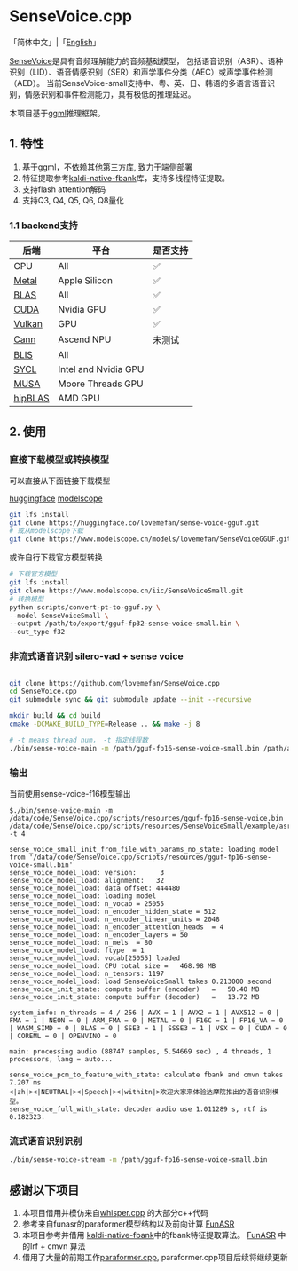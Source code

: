 # SenseVoice.cpp

「简体中文」|「[English](./README-EN.md)」

[SenseVoice](https://github.com/FunAudioLLM/SenseVoice)是具有音频理解能力的音频基础模型， 
包括语音识别（ASR）、语种识别（LID）、语音情感识别（SER）和声学事件分类（AEC）或声学事件检测（AED）。
当前SenseVoice-small支持中、粤、英、日、韩语的多语言语音识别，情感识别和事件检测能力，具有极低的推理延迟。

本项目基于[ggml](https://github.com/ggerganov/ggml)推理框架。

## 1. 特性

1. 基于ggml，不依赖其他第三方库, 致力于端侧部署
2. 特征提取参考[kaldi-native-fbank](https://github.com/csukuangfj/kaldi-native-fbank)库，支持多线程特征提取。
3. 支持flash attention解码
4. 支持Q3, Q4, Q5, Q6, Q8量化

### 1.1 backend支持

| 后端                                   | 平台                   | 是否支持 |
|--------------------------------------|----------------------|------|
| CPU                                  | All                  | ✅    |
| [Metal](./docs/build.md#metal-build) | Apple Silicon        | ✅    |   
| [BLAS](./docs/build.md#blas-build)   | All                  | ✅    |
| [CUDA](./docs/build.md#cuda)         | Nvidia GPU           | ✅    |
| [Vulkan](./docs/build.md#vulkan)     | GPU                  | ✅    |
| [Cann](./docs/build.md#cann)         | Ascend NPU           | 未测试  |
| [BLIS](./docs/backend/BLIS.md)       | All                  |      |
| [SYCL](./docs/backend/SYCL.md)       | Intel and Nvidia GPU |      |
| [MUSA](./docs/build.md#musa)         | Moore Threads GPU    |      |
| [hipBLAS](./docs/build.md#hipblas)   | AMD GPU              |      |


## 2. 使用

### 直接下载模型或转换模型
可以直接从下面链接下载模型

[huggingface](https://huggingface.co/lovemefan/sense-voice-gguf)
[modelscope](https://www.modelscope.cn/models/lovemefan/SenseVoiceGGUF)

```bash
git lfs install
git clone https://huggingface.co/lovemefan/sense-voice-gguf.git
# 或从modelscope下载
git clone https://www.modelscope.cn/models/lovemefan/SenseVoiceGGUF.git
```

或许自行下载官方模型转换
```bash
# 下载官方模型
git lfs install
git clone https://www.modelscope.cn/iic/SenseVoiceSmall.git
# 转换模型
python scripts/convert-pt-to-gguf.py \
--model SenseVoiceSmall \
--output /path/to/export/gguf-fp32-sense-voice-small.bin \
--out_type f32
```

### 非流式语音识别 silero-vad + sense voice
```bash

git clone https://github.com/lovemefan/SenseVoice.cpp
cd SenseVoice.cpp
git submodule sync && git submodule update --init --recursive

mkdir build && cd build
cmake -DCMAKE_BUILD_TYPE=Release .. && make -j 8

# -t means thread num， -t 指定线程数
./bin/sense-voice-main -m /path/gguf-fp16-sense-voice-small.bin /path/asr_example_zh.wav  -t 4 -ng
```

### 输出

当前使用sense-voice-f16模型输出

```
$./bin/sense-voice-main -m /data/code/SenseVoice.cpp/scripts/resources/gguf-fp16-sense-voice.bin /data/code/SenseVoice.cpp/scripts/resources/SenseVoiceSmall/example/asr_example_zh.wav  -t 4

sense_voice_small_init_from_file_with_params_no_state: loading model from '/data/code/SenseVoice.cpp/scripts/resources/gguf-fp16-sense-voice-small.bin'     
sense_voice_model_load: version:      3                                                                                                                     
sense_voice_model_load: alignment:   32 
sense_voice_model_load: data offset: 444480                                                                                                     
sense_voice_model_load: loading model                                                                                                                       
sense_voice_model_load: n_vocab = 25055                                                                                                                     
sense_voice_model_load: n_encoder_hidden_state = 512                                                                                                        
sense_voice_model_load: n_encoder_linear_units = 2048                                                                                                       
sense_voice_model_load: n_encoder_attention_heads  = 4                                                                                                      
sense_voice_model_load: n_encoder_layers = 50                                                                                                               
sense_voice_model_load: n_mels  = 80                                                                                                                        
sense_voice_model_load: ftype  = 1                                                                                                                          
sense_voice_model_load: vocab[25055] loaded 
sense_voice_model_load: CPU total size =   468.98 MB
sense_voice_model_load: n_tensors: 1197
sense_voice_model_load: load SenseVoiceSmall takes 0.213000 second 
sense_voice_init_state: compute buffer (encoder)   =   50.40 MB
sense_voice_init_state: compute buffer (decoder)   =   13.72 MB

system_info: n_threads = 4 / 256 | AVX = 1 | AVX2 = 1 | AVX512 = 0 | FMA = 1 | NEON = 0 | ARM_FMA = 0 | METAL = 0 | F16C = 1 | FP16_VA = 0 | WASM_SIMD = 0 | BLAS = 0 | SSE3 = 1 | SSSE3 = 1 | VSX = 0 | CUDA = 0 | COREML = 0 | OPENVINO = 0

main: processing audio (88747 samples, 5.54669 sec) , 4 threads, 1 processors, lang = auto...

sense_voice_pcm_to_feature_with_state: calculate fbank and cmvn takes 7.207 ms
<|zh|><|NEUTRAL|><|Speech|><|withitn|>欢迎大家来体验达摩院推出的语音识别模型。
sense_voice_full_with_state: decoder audio use 1.011289 s, rtf is 0.182323.
```
### 流式语音识别识别

```bash
./bin/sense-voice-stream -m /path/gguf-fp16-sense-voice-small.bin
```



## 感谢以下项目

1. 本项目借用并模仿来自[whisper.cpp](https://github.com/ggerganov/ggml/blob/master/examples/whisper/whisper.cpp)
   的大部分c++代码
2. 参考来自funasr的paraformer模型结构以及前向计算 [FunASR](https://github.com/alibaba-damo-academy/FunASR)
3. 本项目参考并借用 [kaldi-native-fbank](https://github.com/csukuangfj/kaldi-native-fbank)中的fbank特征提取算法。
   [FunASR](https://github.com/alibaba-damo-academy/FunASR/blob/main/runtime/onnxruntime/src/paraformer.cpp#L337C22-L372)
   中的lrf + cmvn 算法
4. 借用了大量的前期工作[paraformer.cpp](https://github.com/lovemefan/paraformer.cpp), paraformer.cpp项目后续将继续更新
